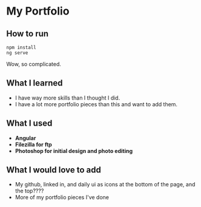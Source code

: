 # My Portfolio

## How to run

```
npm install
ng serve
```

Wow, so complicated.

## What I learned

- I have way more skills than I thought I did.
- I have a lot more portfolio pieces than this and want to add them.

## What I used

- **Angular**
- **Filezilla for ftp**
- **Photoshop for initial design and photo editing**

## What I would love to add

- My github, linked in, and daily ui as icons at the bottom of the page, and the top????
- More of my portfolio pieces I've done
